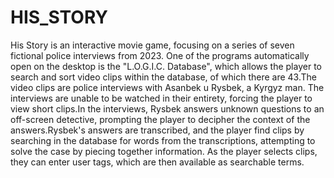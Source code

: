 # HIS_STORY

His Story is an interactive movie game, focusing on a series of seven fictional police interviews from 2023. One of the programs automatically open on the desktop is the "L.O.G.I.C. Database", which allows the player to search and sort video clips within the database, of which there are 43.The video clips are police interviews with Asanbek u Rysbek, a Kyrgyz man. The interviews are unable to be watched in their entirety, forcing the player to view short clips.In the interviews, Rysbek answers unknown questions to an off-screen detective, prompting the player to decipher the context of the answers.Rysbek's answers are transcribed, and the player find clips by searching in the database for words from the transcriptions, attempting to solve the case by piecing together information. As the player selects clips, they can enter user tags, which are then available as searchable terms.
